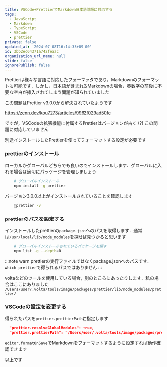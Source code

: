 ```yaml
---
title: VSCode+PrettierでMarkdown日本語問題に対応する
tags:
  - JavaScript
  - Markdown
  - TypeScript
  - VSCode
  - prettier
private: false
updated_at: '2024-07-08T16:14:33+09:00'
id: 3bb2ec64371a742feaac
organization_url_name: null
slide: false
ignorePublish: false
---
```

Prettierは様々な言語に対応したフォーマッタであり，Markdownのフォーマットも可能です．しかし，日本語が含まれるMarkdownの場合，英数字の前後に不要な空白が挿入されてしまう問題が知られていました

この問題はPrettier v3.0.0から解決されていたようです

https://zenn.dev/kou7273/articles/9962f029ad50fc

ですが，VSCodeの拡張機能に付属するPrettierはバージョンが古く (?) この問題に対応していません

別途インストールしたPrettierを使ってフォーマットする設定が必要です

### prettierのインストール
ローカルかグローバルどちらでも良いのでインストールします．グローバルに入れる場合は適切にパッケージを管理しましょう
```bash
    # グローバルインストール
    npm install -g prettier
```

バージョン3.0.0以上がインストールされていることを確認します
```bash
    prettier -v
```

### prettierのパスを設定する
インストールしたprettierの`package.json`へのパスを取得します．通常は`/usr/local/lib/node_modules`を探せば見つかると思います
```bash
    # グローバルインストールされているパッケージを探す
    npm list -g --depth=0
```

:::note warn
prettierの実行ファイルではなくpackage.jsonへのパスです．`which prettier`で得られるパスではありません
:::

voltaなどのツールを使用している場合，別のところにあったりします．私の場合はここにありました
`/Users/user/.volta/tools/image/packages/prettier/lib/node_modules/prettier/`


### VSCodeの設定を変更する
得られたパスを`prettier.prettierPath`に指定します

```settings.json
  "prettier.resolveGlobalModules": true,
  "prettier.prettierPath": "/Users/user/.volta/tools/image/packages/prettier/lib/node_modules/prettier/",
```

`editor.formatOnSave`でMarkdownをフォーマットするように設定すれば動作確認できます

以上です

